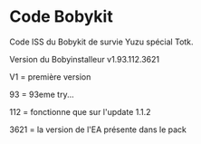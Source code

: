 # Code Bobykit
 Code ISS du Bobykit de survie Yuzu spécial Totk.
 
 Version du Bobyinstalleur v1.93.112.3621
 
 V1 = première version
 
 93 = 93eme try...
 
 112 = fonctionne que sur l'update 1.1.2
 
 3621 = la version de l'EA présente dans le pack
